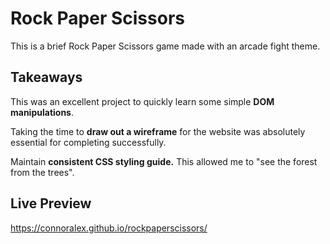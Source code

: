 # Rock Paper Scissors
This is a brief Rock Paper Scissors game made with an arcade fight theme.

## Takeaways
This was an excellent project to quickly learn some simple **DOM manipulations**.

Taking the time to **draw out a wireframe** for the website was absolutely essential for completing successfully. 

Maintain **consistent CSS styling guide.** This allowed me to "see the forest from the trees".

## Live Preview
https://connoralex.github.io/rockpaperscissors/